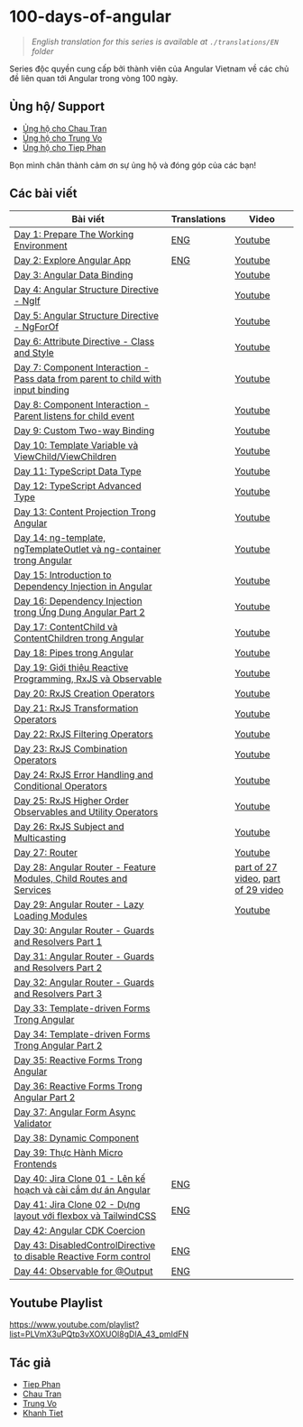 # 100-days-of-angular

> _English translation for this series is available at `./translations/EN` folder_

Series độc quyền cung cấp bởi thành viên của Angular Vietnam về các chủ đề liên quan tới Angular trong vòng 100 ngày.

## Ủng hộ/ Support

- [Ủng hộ cho Chau Tran](https://github.com/sponsors/nartc)
- [Ủng hộ cho Trung Vo](https://www.buymeacoffee.com/tuantrungvo)
- [Ủng hộ cho Tiep Phan](https://www.facebook.com/pttiep)

Bọn mình chân thành cảm ơn sự ủng hộ và đóng góp của các bạn!

## Các bài viết

| Bài viết                                                                                 | Translations     | Video                                                                  |
| ---------------------------------------------------------------------------------------- | ---------------- | ---------------------------------------------------------------------- |
| [Day 1: Prepare The Working Environment][day1]                                           | [ENG][day1-eng]  | [Youtube][day1-video]                                                  |
| [Day 2: Explore Angular App][day2]                                                       | [ENG][day2-eng]  | [Youtube][day2-video]                                                  |
| [Day 3: Angular Data Binding][day3]                                                      |                  | [Youtube][day3-video]                                                  |
| [Day 4: Angular Structure Directive - NgIf][day4]                                        |                  | [Youtube][day4-video]                                                  |
| [Day 5: Angular Structure Directive - NgForOf][day5]                                     |                  | [Youtube][day5-video]                                                  |
| [Day 6: Attribute Directive - Class and Style][day6]                                     |                  | [Youtube][day6-video]                                                  |
| [Day 7: Component Interaction - Pass data from parent to child with input binding][day7] |                  | [Youtube][day7-video]                                                  |
| [Day 8: Component Interaction - Parent listens for child event][day8]                    |                  | [Youtube][day8-video]                                                  |
| [Day 9: Custom Two-way Binding][day9]                                                    |                  | [Youtube][day9-video]                                                  |
| [Day 10: Template Variable và ViewChild/ViewChildren][day10]                             |                  | [Youtube][day10-video]                                                 |
| [Day 11: TypeScript Data Type][day11]                                                    |                  | [Youtube][day11-video]                                                 |
| [Day 12: TypeScript Advanced Type][day12]                                                |                  | [Youtube][day12-video]                                                 |
| [Day 13: Content Projection Trong Angular][day13]                                        |                  | [Youtube][day13-video]                                                 |
| [Day 14: ng-template, ngTemplateOutlet và ng-container trong Angular][day14]             |                  | [Youtube][day14-video]                                                 |
| [Day 15: Introduction to Dependency Injection in Angular][day15]                         |                  | [Youtube][day15-video]                                                 |
| [Day 16: Dependency Injection trong Ứng Dụng Angular Part 2][day16]                      |                  | [Youtube][day16-video]                                                 |
| [Day 17: ContentChild và ContentChildren trong Angular][day17]                           |                  | [Youtube][day17-video]                                                 |
| [Day 18: Pipes trong Angular][day18]                                                     |                  | [Youtube][day18-video]                                                 |
| [Day 19: Giới thiệu Reactive Programming, RxJS và Observable][day19]                     |                  | [Youtube][day19-video]                                                 |
| [Day 20: RxJS Creation Operators][day20]                                                 |                  | [Youtube][day20-video]                                                 |
| [Day 21: RxJS Transformation Operators][day21]                                           |                  | [Youtube][day21-video]                                                 |
| [Day 22: RxJS Filtering Operators][day22]                                                |                  | [Youtube][day22-video]                                                 |
| [Day 23: RxJS Combination Operators][day23]                                              |                  | [Youtube][day23-video]                                                 |
| [Day 24: RxJS Error Handling and Conditional Operators][day24]                           |                  | [Youtube][day24-video]                                                 |
| [Day 25: RxJS Higher Order Observables and Utility Operators][day25]                     |                  | [Youtube][day25-video]                                                 |
| [Day 26: RxJS Subject and Multicasting][day26]                                           |                  | [Youtube][day26-video]                                                 |
| [Day 27: Router][day27]                                                                  |                  | [Youtube][day27-28-video]                                              |
| [Day 28: Angular Router - Feature Modules, Child Routes and Services][day28]             |                  | [part of 27 video][day27-28-video], [part of 29 video][day28-29-video] |
| [Day 29: Angular Router - Lazy Loading Modules][day29]                                   |                  | [Youtube][day28-29-video]                                              |
| [Day 30: Angular Router - Guards and Resolvers Part 1][day30]                            |                  |                                                                        |
| [Day 31: Angular Router - Guards and Resolvers Part 2][day31]                            |                  |                                                                        |
| [Day 32: Angular Router - Guards and Resolvers Part 3][day32]                            |                  |                                                                        |
| [Day 33: Template-driven Forms Trong Angular][day33]                                     |                  |                                                                        |
| [Day 34: Template-driven Forms Trong Angular Part 2][day34]                              |                  |                                                                        |
| [Day 35: Reactive Forms Trong Angular][day35]                                            |                  |                                                                        |
| [Day 36: Reactive Forms Trong Angular Part 2][day36]                                     |                  |                                                                        |
| [Day 37: Angular Form Async Validator][day37]                                            |                  |                                                                        |
| [Day 38: Dynamic Component][day38]                                                       |                  |                                                                        |
| [Day 39: Thực Hành Micro Frontends][day39]                                               |                  |                                                                        |
| [Day 40: Jira Clone 01 - Lên kế hoạch và cài cắm dự án Angular][day40]                   | [ENG][day40-eng] |                                                                        |
| [Day 41: Jira Clone 02 - Dựng layout với flexbox và TailwindCSS][day41]                  | [ENG][day41-eng] |                                                                        |
| [Day 42: Angular CDK Coercion][day42]                                                    |                  |                                                                        |
| [Day 43: DisabledControlDirective to disable Reactive Form control][day43]               | [ENG][day43-eng] |                                                                        |
| [Day 44: Observable for @Output][day44]                                                  | [ENG][day44-eng] |                                                                        |

## Youtube Playlist

https://www.youtube.com/playlist?list=PLVmX3uPQtp3vXOXUOl8gDIA_43_pmIdFN

## Tác giả

- [Tiep Phan][tieppt]
- [Chau Tran][nartc]
- [Trung Vo][trungk18]
- [Khanh Tiet][khanhtiet]

[day1]: Day001-Installation.md
[day1-eng]: ./translations/EN/Day001-Installation.md
[day2]: Day002-AngularApp.md
[day2-eng]: ./translations/EN/Day002-AngularApp.md
[day3]: Day003-DataBinding.md
[day4]: Day004-Structure-Directive-If-Else.md
[day5]: Day005-Structure-Directive-NgFor.md
[day6]: Day006-Attribute-Directive-Class-Style.md
[day7]: Day007-Component-Interaction-01.md
[day8]: Day008-Component-Interaction-02.md
[day9]: Day009-two-way-binding.md
[day10]: Day010-template-variable-viewchild-viewchildren.md
[day11]: Day011-typescript-data-type.md
[day12]: Day012-typescript-advanced-type.md
[day13]: Day013-content-projection-in-angular.md
[day14]: Day014-ng-template-ng-template-outlet-ng-container.md
[day15]: Day015-introduction-dependency-injection-in-angular.md
[day16]: Day016-dependency-injection-in-angular-part-2.md
[day17]: Day017-contentchild-contentchildren.md
[day18]: Day018-pipes.md
[day19]: Day019-intro-rxjs-observable.md
[day20]: Day020-rxjs-creation.md
[day21]: Day021-rxjs-transformation.md
[day22]: Day022-rxjs-filtering.md
[day23]: Day023-rxjs-combination.md
[day24]: Day024-rxjs-error-handling-conditional.md
[day25]: Day025-rxjs-hoo-utility.md
[day26]: Day026-rxjs-subject-multicast.md
[day27]: Day027-router.md
[day28]: Day028-router-feature-child-services.md
[day29]: Day029-router-lazy-load.md
[day30]: Day030-router-guards-resolvers.md
[day31]: Day031-router-guards-resolvers-2.md
[day32]: Day032-router-guards-resolvers-3.md
[day33]: Day033-template-driven-forms.md
[day34]: Day034-template-driven-forms-2.md
[day35]: Day035-reactive-forms.md
[day36]: Day036-reactive-forms-2.md
[day37]: Day037-form-async-validator.md
[day38]: Day038-dynamic-component.md
[day39]: Day039-micro-frontends.md
[day40]: Day040-jira-angular-01.md
[day40-eng]: https://trungk18.com/experience/angular-jira-clone-tutorial-01-planning-and-set-up/
[day41]: Day040-jira-angular-02.md
[day41-eng]: https://trungk18.com/experience/angular-jira-clone-tutorial-02-application-layout-tailwindcss-flex/
[day42]: Day042-angular-cdk-coercion.md
[day43]: Day043-angular-disable-control-directive.md
[day43-eng]: https://trungk18.com/experience/disable-a-reactive-form-control-using-custom-directive/
[day44]: Day044-output-observable.md
[day44-eng]: https://trungk18.com/experience/observable-for-angular-output/
[day1-video]: https://youtu.be/NS6P1fpU77o
[day2-video]: https://youtu.be/jgFw8tAgKNs
[day3-video]: https://youtu.be/WrMywdbnQfk
[day4-video]: https://youtu.be/Yujs6hi-l4w
[day5-video]: https://youtu.be/q7CQPEPSkD0
[day6-video]: https://youtu.be/Zh36WRD3MMQ
[day7-video]: https://youtu.be/uTd2W4NQkgs
[day8-video]: https://youtu.be/XFN75RZzMJY
[day9-video]: https://youtu.be/U8UCOKInmu8
[day10-video]: https://youtu.be/Wd_644YBQUM
[day11-video]: https://youtu.be/ozHjDLuusVU
[day12-video]: https://youtu.be/4tcajihANZQ
[day13-video]: https://youtu.be/-vN52YVbcgk
[day14-video]: https://youtu.be/3JM8pDR-MaU
[day15-video]: https://youtu.be/_JnUGhVhq_o
[day16-video]: https://youtu.be/hTsn6L8vcVg
[day17-video]: https://youtu.be/m3ZgeVGLZag
[day18-video]: https://youtu.be/4BJ2Vk67f6A
[day19-video]: https://youtu.be/lRfyUh4ex38
[day20-video]: https://youtu.be/OWvK8ZB_Wrc
[day21-video]: https://youtu.be/AG97A7_NCLE
[day22-video]: https://youtu.be/KEBpdRL11Nw
[day23-video]: https://youtu.be/qChj6nScvl0
[day24-video]: https://youtu.be/UnfiFpY5VtQ
[day25-video]: https://youtu.be/5SD2YIxMBBM
[day26-video]: https://youtu.be/8nWosjgcI5k
[day27-28-video]: https://youtu.be/mw4a9S5k8yU
[day28-29-video]: https://youtu.be/D0Tv5BaNTa8
[tieppt]: https://github.com/tieppt
[nartc]: https://github.com/nartc
[trungk18]: https://github.com/trungk18
[khanhtiet]: https://github.com/januaryofmine
